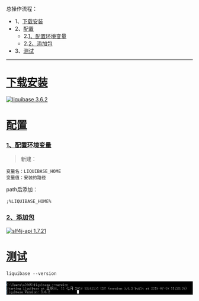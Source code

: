总操作流程：
- 1、[下载安装](#liquibase-01)
- 2、[配置](#liquibase-02)
    - 2.[1、配置环境变量](#liquibase-02-01)
    - 2.[2、添加包](#liquibase-02-02)
- 3、[测试](#liquibase-03)

***

# <a name="liquibase-01" href="#" >下载安装</a>

[![](https://img.shields.io/badge/liquibase-3.6.2-green.svg "liquibase 3.6.2")](https://pan.baidu.com/s/1P30gA3QW7tCZgRuDkjnO1Q)

# <a name="liquibase-02" href="#" >配置</a>
### <a name="liquibase-02-01" href="#" >1、配置环境变量</a>

> 新建：
```
变量名：LIQUIBASE_HOME
变量值：安装的路径
```

path后添加：
```
;%LIQUIBASE_HOME%
```
### <a name="liquibase-02-02" href="#" >2、添加包</a>
[![](https://img.shields.io/badge/slf4j--api-1.7.21-green.svg "slf4j-api 1.7.21")](https://pan.baidu.com/s/1WN1FRtCRuchqYxKeI-6ktw)


# <a name="liquibase-03" href="#" >测试</a>
```
liquibase --version
```
![](image/1-1.png)
